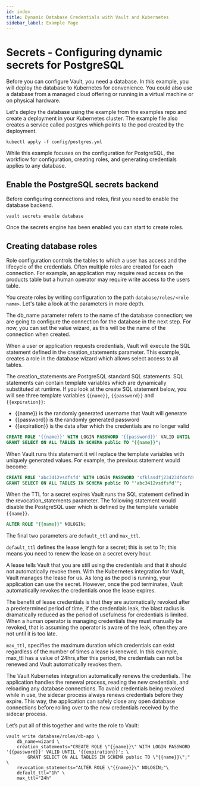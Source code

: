 ```yaml
---
id: index
title: Dynamic Database Credentials with Vault and Kubernetes
sidebar_label: Example Page
---
```


# Secrets - Configuring dynamic secrets for PostgreSQL

Before you can configure Vault, you need a database. In this example, you will deploy the database to Kubernetes for convenience. You could also use a database from a managed cloud offering or running in a virtual machine or on physical hardware.

Let's deploy the database using the example from the examples repo and create a deployment in your Kubernetes cluster. The example file also creates a service called postgres which points to the pod created by the deployment.

```shell
kubectl apply -f config/postgres.yml
```

<Terminal target="tools.cloud.shipyard" shell="/bin/bash" workdir="/files" user="root" />

While this example focuses on the configuration for PostgreSQL, the workflow for configuration, creating roles, and generating credentials applies to any database.

## Enable the PostgreSQL secrets backend

Before configuring connections and roles, first you need to enable the database backend.

```shell
vault secrets enable database
```

<Terminal target="tools.cloud.shipyard" shell="/bin/bash" workdir="/files" user="root" />

Once the secrets engine has been enabled you can start to create roles.

## Creating database roles

Role configuration controls the tables to which a user has access and the lifecycle of the credentials. Often multiple roles are created for each connection. For example, an application may require read access on the products table but a human operator may require write access to the users table.

You create roles by writing configuration to the path `database/roles/<role name>`. Let's take a look at the parameters in more depth.

The db_name parameter refers to the name of the database connection; we are going to configure the connection for the database in the next step. For now, you can set the value wizard, as this will be the name of the connection when created.

When a user or application requests credentials, Vault will execute the SQL statement defined in the creation_statements parameter. This example, creates a role in the database wizard which allows select access to all tables.

The creation_statements are PostgreSQL standard SQL statements. SQL statements can contain template variables which are dynamically substituted at runtime. If you look at the create SQL statement below, you will see three template variables `{{name}}`, `{{password}}` and `{{expiration}}`:

- {{name}} is the randomly generated username that Vault will generate
- {{password}} is the randomly generated password
- {{expiration}} is the data after which the credentials are no longer valid

```sql
CREATE ROLE '{{name}}' WITH LOGIN PASSWORD '{{password}}' VALID UNTIL '{{expiration}}'; 
GRANT SELECT ON ALL TABLES IN SCHEMA public TO "{{name}}";
```

When Vault runs this statement it will replace the template variables with uniquely generated values. For example, the previous statement would become:

```sql
CREATE ROLE 'abc3412vsdfsfd' WITH LOGIN PASSWORD 'sfklasdfj234234fdsfdsd' VALID UNTIL '2019-12-31 23:59:59'; 
GRANT SELECT ON ALL TABLES IN SCHEMA public TO "'abc3412vsdfsfd'";
```

When the TTL for a secret expires Vault runs the SQL statement defined in the revocation_statements parameter. The following statement would disable the PostgreSQL user which is defined by the template variable `{{name}}`.

```sql
ALTER ROLE "{{name}}" NOLOGIN;
```

The final two parameters are `default_ttl` and `max_ttl`.

`default_ttl` defines the lease length for a secret; this is set to 1h; this means you need to renew the lease on a secret every hour.

A lease tells Vault that you are still using the credentials and that it should not automatically revoke them. With the Kubernetes integration for Vault, Vault manages the lease for us. As long as the pod is running, your application can use the secret. However, once the pod terminates, Vault automatically revokes the credentials once the lease expires.

The benefit of lease credentials is that they are automatically revoked after a predetermined period of time, if the credentials leak, the blast radius is dramatically reduced as the period of usefulness for credentials is limited. When a human operator is managing credentials they must manually be revoked, that is assuming the operator is aware of the leak, often they are not until it is too late.

`max_ttl`, specifies the maximum duration which credentials can exist regardless of the number of times a lease is renewed. In this example, max_ttl has a value of 24hrs,after this period, the credentials can not be renewed and Vault automatically revokes them.

The Vault Kubernetes integration automatically renews the credentials. The application handles the renewal process, reading the new credentials, and reloading any database connections. To avoid credentials being revoked while in use, the sidecar process always renews credentials before they expire. This way, the application can safely close any open database connections before rolling over to the new credentials received by the sidecar process.

Let’s put all of this together and write the role to Vault:

```shell
vault write database/roles/db-app \
    db_name=wizard \
    creation_statements="CREATE ROLE \"{{name}}\" WITH LOGIN PASSWORD '{{password}}' VALID UNTIL '{{expiration}}'; \
        GRANT SELECT ON ALL TABLES IN SCHEMA public TO \"{{name}}\";" \
    revocation_statements="ALTER ROLE \"{{name}}\" NOLOGIN;"\
    default_ttl="1h" \
    max_ttl="24h"
```

<Terminal target="tools.cloud.shipyard" shell="/bin/bash" workdir="/files" user="root" />